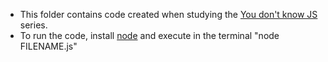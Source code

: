 * This folder contains code created when studying the [You don't know JS](https://github.com/getify/You-Dont-Know-JS) series.
* To run the code, install [node](https://nodejs.org) and execute in the terminal "node FILENAME.js"
